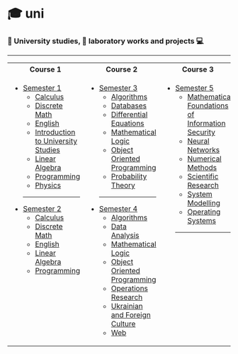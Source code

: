 # 🎓 uni
### 📘 University studies, 🔬 laboratory works and projects 💻


<hr>
<table>
<tr > 
<th>Course 1</th>
<th>Course 2</th>
<th>Course 3</th>
</tr> 
<tr >
<tr >
<td valign="top">
 
  * [Semester 1](https://github.com/NaturalStupldity/uni/tree/main/semester1)
    * [Calculus](https://github.com/NaturalStupldity/uni/tree/main/semester1/Calculus)
    * [Discrete Math](https://github.com/NaturalStupldity/uni/tree/main/semester1/DiscreteMath)
    * [English](https://github.com/NaturalStupldity/uni/tree/main/semester1/English)
    * [Introduction to University Studies](https://github.com/NaturalStupldity/uni/tree/main/semester1/IntroductionToUniversityStudies)
    * [Linear Algebra](https://github.com/NaturalStupldity/uni/tree/main/semester1/LinearAlgrebra)
    * [Programming](https://github.com/NaturalStupldity/uni/tree/main/semester1/Programming)
    * [Physics](https://github.com/NaturalStupldity/uni/tree/main/semester1/Physics)
    <hr>
  * [Semester 2](https://github.com/NaturalStupldity/uni/tree/main/semester2)
    * [Calculus](https://github.com/NaturalStupldity/uni/tree/main/semester2/Calculus)
    * [Discrete Math](https://github.com/NaturalStupldity/uni/tree/main/semester2/DiscreteMath)
    * [English](https://github.com/NaturalStupldity/uni/tree/main/semester2/English)
    * [Linear Algebra](https://github.com/NaturalStupldity/uni/tree/main/semester2/LinearAlgebra)
    * [Programming](https://github.com/NaturalStupldity/uni/tree/main/semester2/Programming)

<td valign="top">

  * [Semester 3](https://github.com/NaturalStupldity/uni/tree/main/semester3)
    * [Algorithms](https://github.com/NaturalStupldity/uni/tree/main/semester3/Algorithms)
    * [Databases](https://github.com/NaturalStupldity/uni/tree/main/semester3/DB)
    * [Differential Equations](https://github.com/NaturalStupldity/uni/tree/main/semester3/DifferentialEquations)
    * [Mathematical Logic](https://github.com/NaturalStupldity/uni/tree/main/semester3/MathLogic)
    * [Object Oriented Programming](https://github.com/NaturalStupldity/uni/tree/main/semester3/OOP)
    * [Probability Theory](https://github.com/NaturalStupldity/uni/tree/main/semester3/ProbabilityTheory)
    <hr>
  * [Semester 4](https://github.com/NaturalStupldity/uni/tree/main/semester4)
    * [Algorithms](https://github.com/NaturalStupldity/uni/tree/main/semester4/Algorithms)
    * [Data Analysis](https://github.com/NaturalStupldity/uni/tree/main/semester4/DataAnalysis)
    * [Mathematical Logic](https://github.com/NaturalStupldity/uni/tree/main/semester4/MathLogic)
    * [Object Oriented Programming](https://github.com/NaturalStupldity/uni/tree/main/semester4/OOP)
    * [Operations Research](https://github.com/NaturalStupldity/uni/tree/main/semester4/OperationsResearch)
    * [Ukrainian and Foreign Culture](https://github.com/NaturalStupldity/uni/tree/main/semester4/UkrainianAndForignCulture)
    * [Web](https://github.com/NaturalStupldity/uni/tree/main/semester4/Web)

<td valign="top">

  * [Semester 5](https://github.com/NaturalStupldity/uni/tree/main/semester5)
    * [Mathematical Foundations of Information Security](https://github.com/NaturalStupldity/uni/tree/main/semester5/MFIS)
    * [Neural Networks](https://github.com/NaturalStupldity/uni/tree/main/semester5/NN)
    * [Numerical Methods](https://github.com/NaturalStupldity/uni/tree/main/semester5/NumericalMethods)
    * [Scientific Research](https://github.com/NaturalStupldity/uni/tree/main/semester5/Science)
    * [System Modelling](https://github.com/NaturalStupldity/uni/tree/main/semester5/System%20modeling)
    * [Operating Systems](https://github.com/NaturalStupldity/uni/tree/main/semester5/OperatingSystems)
    <hr>

</table>